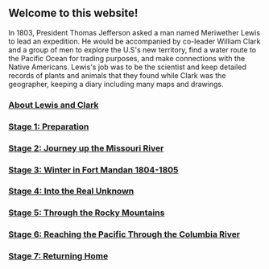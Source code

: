 ## Welcome to this website!

In 1803, President Thomas Jefferson asked a man named Meriwether Lewis to lead an expedition. He would be accompanied by co-leader William Clark and a group of men to explore the U.S's new territory, find a water route to the Pacific Ocean for trading purposes, and make connections with the Native Americans. Lewis's job was to be the scientist and keep detailed records of plants and animals that they found while Clark was the geographer, keeping a diary including many maps and drawings.

### [About Lewis and Clark](biographies.md)

### [Stage 1: Preparation](stage1.md)
### [Stage 2: Journey up the Missouri River](stage2.md)
### [Stage 3: Winter in Fort Mandan 1804-1805](stage3.md)
### [Stage 4: Into the Real Unknown](stage4.md)
### [Stage 5: Through the Rocky Mountains](stage5.md)
### [Stage 6: Reaching the Pacific Through the Columbia River](stage6.md)
### [Stage 7: Returning Home](stage7.md)












